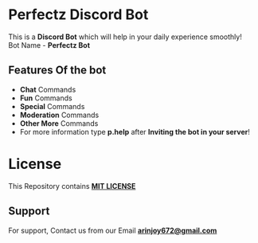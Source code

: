 # Perfectz Discord Bot

This is a **Discord Bot** which will help in your daily experience smoothly!\
Bot Name - **Perfectz Bot**

## Features Of the bot

- **Chat** Commands
- **Fun** Commands
- **Special** Commands
- **Moderation** Commands
- **Other More** Commands
- For more information type **p.help** after **Inviting the bot in your server**!
# License

This Repository contains **[MIT LICENSE](LICENSE)**


## Support

For support, Contact us from our Email **arinjoy672@gmail.com**

<!-- This bot is now under DEVELOPMENT
It will be Ready Soon! ⚒️⚒️ -->